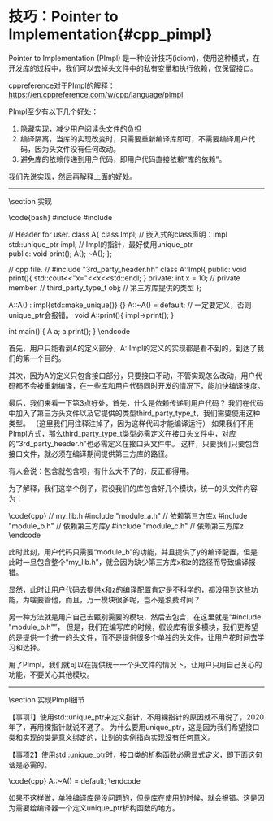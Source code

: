 技巧：Pointer to Implementation{#cpp_pimpl}
=========================================

Pointer to Implementation (PImpl) 是一种设计技巧(idiom)，使用这种模式，在开发库的过程中，我们可以去掉头文件中的私有变量和执行依赖，仅保留接口。

cppreference对于PImpl的解释：https://en.cppreference.com/w/cpp/language/pimpl

PImpl至少有以下几个好处：

1. 隐藏实现，减少用户阅读头文件的负担
2. 编译隔离，当库的实现改变时，只需要重新编译库即可，不需要编译用户代码，因为头文件没有任何改动。
3. 避免库的依赖传递到用户代码，即用户代码直接依赖“库的依赖”。

我们先说实现，然后再解释上面的好处。

<hr>
\section 实现

\code{bash}
#include <iostream>
#include <memory>

// Header for user.
class A{
    class Impl; // 嵌入式的class声明：Impl
    std::unique_ptr<Impl> impl; // Impl的指针，最好使用unique_ptr    
public:
    void print();
    A();
    ~A();
};

// cpp file.
// #include "3rd_party_header.hh"
class A::Impl{
public:
    void print(){
        std::cout<<"x="<<x<<std::endl;
    }
private:
    int x = 10;  // private member.
    // third_party_type_t obj;  // 第三方库提供的类型
};

A::A() : impl{std::make_unique<Impl>()} {}
A::~A() = default;  // 一定要定义，否则unique_ptr会报错。
void A::print(){
    impl->print();
}

int main()
{
    A a;
    a.print();
}
\endcode

首先，用户只能看到A的定义部分，A::Impl的定义的实现都是看不到的，到达了我们的第一个目的。

其次，因为A的定义只包含接口部分，只要接口不动，不管实现怎么改动，用户代码都不会被重新编译，在一些库和用户代码同时开发的情况下，能加快编译速度。

最后，我们来看一下第3点好处，首先，什么是依赖传递到用户代码？
我们在代码中加入了第三方头文件以及它提供的类型third_party_type_t，我们需要使用这种类型。
（这里我们用注释注掉了，因为这样代码才能编译运行）
如果我们不用PImpl方式，那么third_party_type_t类型必需定义在接口头文件中，对应的“3rd_party_header.h”也必需定义在接口头文件中。
这样，只要我们只要包含接口文件，就必须在编译期间提供第三方库的路径。

有人会说：包含就包含呗，有什么大不了的，反正都得用。

为了解释，我们这举个例子，假设我们的库包含好几个模块，统一的头文件内容为：

\code{cpp}
// my_lib.h
#include "module_a.h"   // 依赖第三方库x
#include "module_b.h"   // 依赖第三方库y
#include "module_c.h"   // 依赖第三方库z
\endcode

此时此刻，用户代码只需要“module_b”的功能，并且提供了y的编译配置，但是此时一旦包含整个“my_lib.h”，就会因为缺少第三方库x和z的路径而导致编译报错。

显然，此时让用户代码去提供x和z的编译配置肯定是不科学的，都没用到这些功能，为啥要管他，而且，万一模块很多呢，岂不是浪费时间？

另一种方法就是用户自己去甄别需要的模块，然后去包含，在这里就是“#include "module_b.h"”，
但是，我们在编写库的时候，假设库有很多模块，我们更希望的是提供一个统一的头文件，而不是提供很多个单独的头文件，让用户花时间去学习和选择。

用了PImpl，我们就可以在提供统一一个头文件的情况下，让用户只用自己关心的功能，不要关心其他模块。

<hr>
\section 实现PImpl细节

【事项1】使用std::unique_ptr来定义指针，不用裸指针的原因就不用说了，2020年了，再用裸指针就说不通了。
为什么要用unique_ptr，这是因为我们希望接口类和实现的类是意义绑定的，让别的实例指向实现没有任何意义。

【事项2】使用std::unique_ptr时，接口类的析构函数必需显式定义，即下面这句话是必需的。

\code{cpp}
A::~A() = default;
\endcode

如果不这样做，单独编译库是没问题的，但是库在使用的时候，就会报错。这是因为需要给编译器一个定义unique_ptr析构函数的地方。